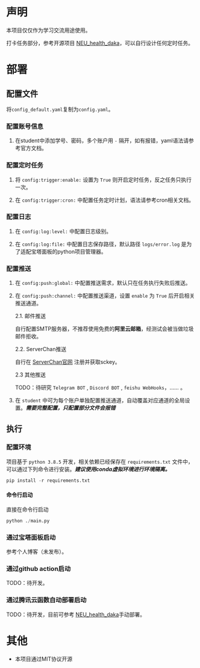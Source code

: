 # 声明

本项目仅仅作为学习交流用途使用。

打卡任务部分，参考开源项目 [NEU_health_daka](https://github.com/Bmaili/NEU_health_daka)，可以自行设计任何定时任务。

# 部署

## 配置文件

将`config_default.yaml`复制为`config.yaml`。

### 配置账号信息

1. 在student中添加学号、密码，多个账户用 `-` 隔开，如有报错，yaml语法请参考官方文档。

### 配置定时任务

1. 将 `config:trigger:enable:` 设置为 `True` 则开启定时任务，反之任务只执行一次。
   
2. 在 `config:trigger:cron:` 中配置任务定时计划，语法请参考cron相关文档。

### 配置日志

1. 在 `config:log:level:` 中配置日志级别。

2. 在 `config:log:file:` 中配置日志保存路径，默认路径 `logs/error.log` 是为了适配宝塔面板的python项目管理器。

### 配置推送

1. 在 `config:push:global:` 中配置推送需求，默认只在任务执行失败后推送。

2. 在 `config:push:channel:` 中配置推送渠道，设置 `enable` 为 `True` 后开启相关推送通道。

    2.1. 邮件推送

    自行配置SMTP服务器，不推荐使用免费的**阿里云邮箱**，经测试会被当做垃圾邮件拒收。

    2.2. ServerChan推送

    自行在 [ServerChan官网](https://sct.ftqq.com/) 注册并获取sckey。

    2.3 其他推送

    TODO：待研究 `Telegram BOT` , `Discord BOT` , `feishu WebHooks`，…… 。

3. 在 `student` 中可为每个账户单独配置推送通道，自动覆盖对应通道的全局设置。***需要完整配置，只配置部分文件会报错***

## 执行

### 配置环境
项目基于 `python 3.8.5` 开发，相关依赖已经保存在 `requirements.txt` 文件中，可以通过下列命令进行安装。***建议使用conda虚拟环境进行环境隔离。***
```python
pip install -r requirements.txt
```

#### 命令行启动

直接在命令行启动
```python
python ./main.py
```

### 通过宝塔面板启动

参考个人博客（未发布）。

### 通过github action启动

TODO：待开发。

### 通过腾讯云函数自动部署启动

TODO：待开发，目前可参考 [NEU_health_daka](https://github.com/Bmaili/NEU_health_daka)手动部署。

# 其他

* 本项目通过MIT协议开源

